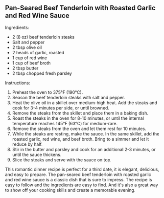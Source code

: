 ## Pan-Seared Beef Tenderloin with Roasted Garlic and Red Wine Sauce

Ingredients:
- 2 (8 oz) beef tenderloin steaks
- Salt and pepper
- 2 tbsp olive oil
- 2 heads of garlic, roasted
- 1 cup of red wine
- 1 cup of beef broth
- 2 tbsp butter
- 2 tbsp chopped fresh parsley

Instructions:
1. Preheat the oven to 375°F (190°C).
2. Season the beef tenderloin steaks with salt and pepper.
3. Heat the olive oil in a skillet over medium-high heat. Add the steaks and cook for 3-4 minutes per side, or until browned.
4. Remove the steaks from the skillet and place them in a baking dish.
5. Roast the steaks in the oven for 8-10 minutes, or until the internal temperature reaches 145°F (63°C) for medium-rare.
6. Remove the steaks from the oven and let them rest for 10 minutes.
7. While the steaks are resting, make the sauce. In the same skillet, add the roasted garlic, red wine, and beef broth. Bring to a simmer and let it reduce by half.
8. Stir in the butter and parsley and cook for an additional 2-3 minutes, or until the sauce thickens.
9. Slice the steaks and serve with the sauce on top.

This romantic dinner recipe is perfect for a third date, it is elegant, delicious, and easy to prepare. The pan-seared beef tenderloin with roasted garlic and red wine sauce is a classic dish that is sure to impress. The recipe is easy to follow and the ingredients are easy to find. And it's also a great way to show off your cooking skills and create a memorable evening.

